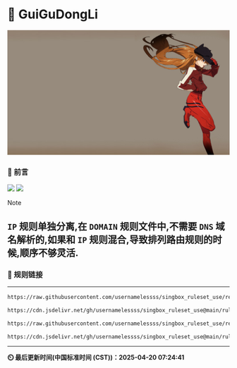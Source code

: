 
# 🧸 GuiGuDongLi
![](https://raw.githubusercontent.com/usernamelessss/picture-bed/main/images/202504042256831.jpg)
### 📣 前言
![](https://shields.io/badge/-移除重复规则-ff69b4) ![](https://shields.io/badge/-IP&nbsp;规则单独存放不与&nbsp;DOMAIN&nbsp;等混合-green)
> [!NOTE]
**`IP` 规则单独分离,在 `DOMAIN` 规则文件中,不需要 `DNS` 域名解析的,如果和 `IP` 规则混合,导致排列路由规则的时候,顺序不够灵活.**
---

###  🔗 规则链接
---

```url
https://raw.githubusercontent.com/usernamelessss/singbox_ruleset_use/refs/heads/main/rule/GuiGuDongLi/GuiGuDongLi_No_IP.json
```

```url
https://cdn.jsdelivr.net/gh/usernamelessss/singbox_ruleset_use@main/rule/GuiGuDongLi/GuiGuDongLi_No_IP.json
```

```url
https://raw.githubusercontent.com/usernamelessss/singbox_ruleset_use/refs/heads/main/rule/GuiGuDongLi/GuiGuDongLi_No_IP.srs
```

```url
https://cdn.jsdelivr.net/gh/usernamelessss/singbox_ruleset_use@main/rule/GuiGuDongLi/GuiGuDongLi_No_IP.srs
```

---
**⏲️ 最后更新时间(中国标准时间 (CST))：2025-04-20 07:24:41**